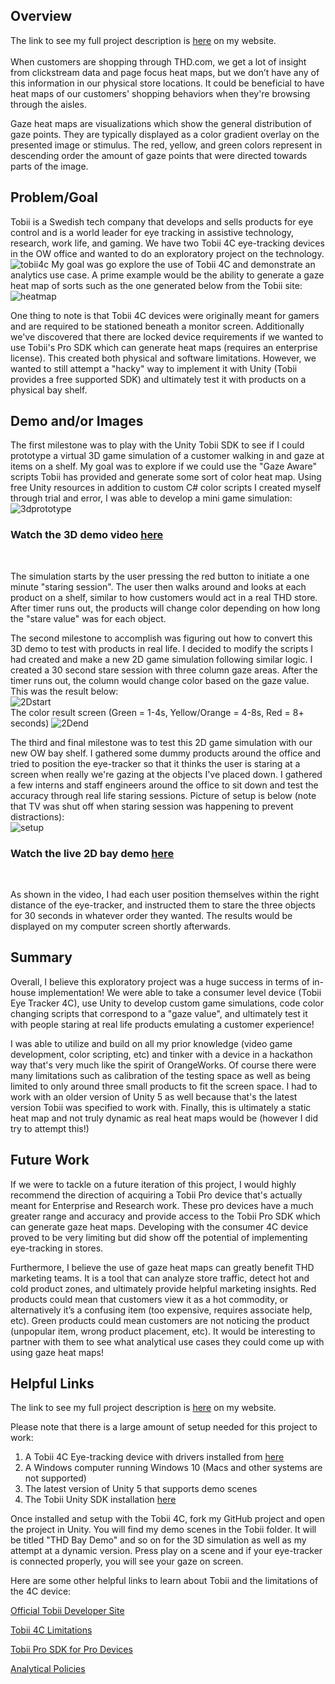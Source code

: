 ## Overview
The link to see my full project description is [here](https://johnnyhoboy.github.io/portfolio-thd-eye-tracking.html) on my website. 
<br><br>
When customers are shopping through THD.com, we get a lot of insight from clickstream data and page focus heat maps, but we don’t have any of this information in our physical store locations. It could be beneficial to have heat maps of our customers' shopping behaviors when they're browsing through the aisles. 

Gaze heat maps are visualizations which show the general distribution of gaze points. They are typically displayed as a color gradient overlay on the presented image or stimulus. The red, yellow, and green colors represent in descending order the amount of gaze points that were directed towards parts of the image.


## Problem/Goal

Tobii is a Swedish tech company that develops and sells products for eye control and is a world leader for eye tracking in assistive technology, research, work life, and gaming. We have two Tobii 4C eye-tracking devices in the OW office and wanted to do an exploratory project on the technology.
![tobii4c](https://storage.googleapis.com/thdhb10631/bnnad39mni8hq6meufl0.png)
My goal was go explore the use of Tobii 4C and demonstrate an analytics use case. A prime example would be the ability to generate a gaze heat map of sorts such as the one generated below from the Tobii site:
<br>
![heatmap](https://storage.googleapis.com/thdhb10631/bnn9sl9mni8hq6meufj0.jpg)
<br>

One thing to note is that Tobii 4C devices were originally meant for gamers and are required to be stationed beneath a monitor screen. Additionally we've discovered that there are locked device requirements if we wanted to use Tobii's Pro SDK which can generate heat maps (requires an enterprise license). This created both physical and software limitations. However, we wanted to still attempt a "hacky" way to implement it with Unity (Tobii provides a free supported SDK) and ultimately test it with products on a physical bay shelf. 

## Demo and/or Images

The first milestone was to play with the Unity Tobii SDK to see if I could prototype a virtual 3D game simulation of a customer walking in and gaze at items on a shelf. My goal was to explore if we could use the "Gaze Aware" scripts Tobii has provided and generate some sort of color heat map. Using free Unity resources in addition to custom C# color scripts I created myself through trial and error, I was able to develop a mini game simulation:
<br>
![3dprototype](https://storage.googleapis.com/thdhb10631/bnnad2pmni8hq6meufjg.png)
<br>
### Watch the 3D demo video [here](https://storage.googleapis.com/thdhb10631/bnnalfpmni8hq6meuflg.mp4)
<br>

The simulation starts by the user pressing the red button to initiate a one minute "staring session". The user then walks around and looks at each product on a shelf, similar to how customers would act in a real THD store. After timer runs out, the products will change color depending on how long the "stare value" was for each object. 

The second milestone to accomplish was figuring out how to convert this 3D demo to test with products in real life. I decided to modify the scripts I had created and make a new 2D game simulation following similar logic. I created a 30 second stare session with three column gaze areas. After the timer runs out, the column would change color based on the gaze value. This was the result below:
<br>
![2Dstart](https://storage.googleapis.com/thdhb10631/bnnad31mni8hq6meufk0.png)
<br>
The color result screen (Green = 1-4s, Yellow/Orange = 4-8s, Red = 8+ seconds)
![2Dend](https://storage.googleapis.com/thdhb10631/bnnad31mni8hq6meufkg.png)
<br>

The third and final milestone was to test this 2D game simulation with our new OW bay shelf. I gathered some dummy products around the office and tried to position the eye-tracker so that it thinks the user is staring at a screen when really we're gazing at the objects I've placed down. I gathered a few interns and staff engineers around the office to sit down and test the accuracy through real life staring sessions. Picture of setup is below (note that TV was shut off when staring session was happening to prevent distractions):
<br>
![setup](https://storage.googleapis.com/thdhb10631/bnnbse9mni8hq6meufn0.jpg)
<br>
### Watch the live 2D bay demo [here](https://storage.googleapis.com/thdhb10631/bnnatq9mni8hq6meufm0.mp4)
<br>

As shown in the video, I had each user position themselves within the right distance of the eye-tracker, and instructed them to stare the three objects for 30 seconds in whatever order they wanted. The results would be displayed on my computer screen shortly afterwards. 

## Summary

Overall, I believe this exploratory project was a huge success in terms of in-house implementation! We were able to take a consumer level device (Tobii Eye Tracker 4C), use Unity to develop custom game simulations, code color changing scripts that correspond to a "gaze value", and ultimately test it with people staring at real life products emulating a customer experience!

I was able to utilize and build on all my prior knowledge (video game development, color scripting, etc) and tinker with a device in a hackathon way that's very much like the spirit of OrangeWorks. Of course there were many limitations such as calibration of the testing space as well as being limited to only around three small products to fit the screen space. I had to work with an older version of Unity 5 as well because that's the latest version Tobii was specified to work with. Finally, this is ultimately a static heat map and not truly dynamic as real heat maps would be (however I did try to attempt this!)

## Future Work

If we were to tackle on a future iteration of this project, I would highly recommend the direction of acquiring a Tobii Pro device that's actually meant for Enterprise and Research work. These pro devices have a much greater range and accuracy and provide access to the Tobii Pro SDK which can generate gaze heat maps. Developing with the consumer 4C device proved to be very limiting but did show off the potential of implementing eye-tracking in stores.

Furthermore, I believe the use of gaze heat maps can greatly benefit THD marketing teams. It is a tool that can analyze store traffic, detect hot and cold product zones, and ultimately provide helpful marketing insights. Red products could mean that customers view it as a hot commodity, or alternatively it’s a confusing item (too expensive, requires associate help, etc). Green products could mean customers are not noticing the product (unpopular item, wrong product placement, etc). It would be interesting to partner with them to see what analytical use cases they could come up with using gaze heat maps!

## Helpful Links

The link to see my full project description is [here](https://johnnyhoboy.github.io/portfolio-thd-eye-tracking.html) on my website. 

Please note that there is a large amount of setup needed for this project to work:
1) A Tobii 4C Eye-tracking device with drivers installed from [here](https://gaming.tobii.com/getstarted/)
2) A Windows computer running Windows 10 (Macs and other systems are not supported)
3) The latest version of Unity 5 that supports demo scenes
4) The Tobii Unity SDK installation [here](https://developer.tobii.com/tobii-unity-sdk/)

Once installed and setup with the Tobii 4C, fork my GitHub project and open the project in Unity. You will find my demo scenes in the Tobii folder. It will be titled "THD Bay Demo" and so on for the 3D simulation as well as my attempt at a dynamic version. Press play on a scene and if your eye-tracker is connected properly, you will see your gaze on screen.

Here are some other helpful links to learn about Tobii and the limitations of the 4C device:

[Official Tobii Developer Site](https://developer.tobii.com/)

[Tobii 4C Limitations](https://www.tobiipro.com/siteassets/tobii-pro/product-descriptions/tobii-pro-upgrade-key-product-description.pdf/)

[Tobii Pro SDK for Pro Devices](http://developer.tobiipro.com/)

[Analytical Policies](https://analyticaluse.tobii.com/policies/)


